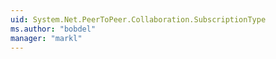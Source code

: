 ```yaml
---
uid: System.Net.PeerToPeer.Collaboration.SubscriptionType
ms.author: "bobdel"
manager: "markl"
---
```

